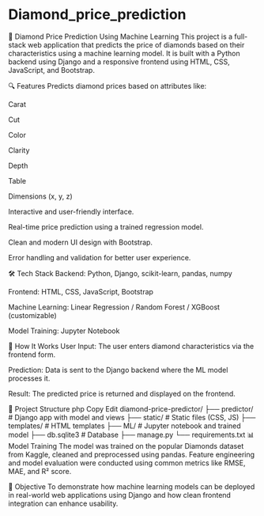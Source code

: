 # Diamond_price_prediction

💎 Diamond Price Prediction Using Machine Learning
This project is a full-stack web application that predicts the price of diamonds based on their characteristics using a machine learning model. It is built with a Python backend using Django and a responsive frontend using HTML, CSS, JavaScript, and Bootstrap.

🔍 Features
Predicts diamond prices based on attributes like:

Carat

Cut

Color

Clarity

Depth

Table

Dimensions (x, y, z)

Interactive and user-friendly interface.

Real-time price prediction using a trained regression model.

Clean and modern UI design with Bootstrap.

Error handling and validation for better user experience.

🛠️ Tech Stack
Backend: Python, Django, scikit-learn, pandas, numpy

Frontend: HTML, CSS, JavaScript, Bootstrap

Machine Learning: Linear Regression / Random Forest / XGBoost (customizable)

Model Training: Jupyter Notebook

🚀 How It Works
User Input: The user enters diamond characteristics via the frontend form.

Prediction: Data is sent to the Django backend where the ML model processes it.

Result: The predicted price is returned and displayed on the frontend.

📁 Project Structure
php
Copy
Edit
diamond-price-predictor/
├── predictor/              # Django app with model and views
├── static/                 # Static files (CSS, JS)
├── templates/              # HTML templates
├── ML/                     # Jupyter notebook and trained model
├── db.sqlite3              # Database
├── manage.py
└── requirements.txt
📊 Model Training
The model was trained on the popular Diamonds dataset from Kaggle, cleaned and preprocessed using pandas. Feature engineering and model evaluation were conducted using common metrics like RMSE, MAE, and R² score.

🎯 Objective
To demonstrate how machine learning models can be deployed in real-world web applications using Django and how clean frontend integration can enhance usability.
